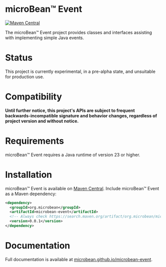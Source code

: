 # microBean™ Event

[![Maven Central](https://img.shields.io/maven-central/v/org.microbean/microbean-event.svg?label=Maven%20Central)](https://search.maven.org/artifact/org.microbean/microbean-event)

The microBean™ Event project provides classes and interfaces assisting with implementing simple Java events.

# Status

This project is currently experimental, in a pre-alpha state, and unsuitable for production use.

# Compatibility

**Until further notice, this project's APIs are subject to frequent backwards-incompatible signature and behavior
changes, regardless of project version and without notice.**

# Requirements

microBean™ Event requires a Java runtime of version 23 or higher.

# Installation

microBean™ Event is available on [Maven Central](https://search.maven.org/).  Include microBean™ Event as a Maven
dependency:

```xml
<dependency>
  <groupId>org.microbean</groupId>
  <artifactId>microbean-event</artifactId>
  <!-- Always check https://search.maven.org/artifact/org.microbean/microbean-bean for up-to-date available versions. -->
  <version>0.0.1</version>
</dependency>
```

# Documentation

Full documentation is available at [microbean.github.io/microbean-event](https://microbean.github.io/microbean-event/).
